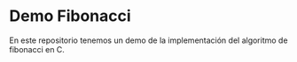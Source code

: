 # Demo Fibonacci

En este repositorio tenemos un demo de la implementación del algoritmo de fibonacci en C.

